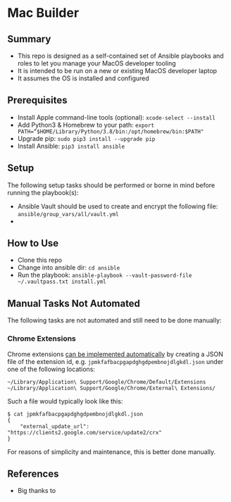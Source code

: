 # Mac Builder

## Summary

- This repo is designed as a self-contained set of Ansible playbooks and roles to let you manage your MacOS developer tooling
- It is intended to be run on a new or existing MacOS developer laptop
- It assumes the OS is installed and configured

## Prerequisites

- Install Apple command-line tools (optional): `xcode-select --install`
- Add Python3 & Homebrew to your path: `export PATH=“$HOME/Library/Python/3.8/bin:/opt/homebrew/bin:$PATH"`
- Upgrade pip: `sudo pip3 install --upgrade pip`
- Install Ansible: `pip3 install ansible`

## Setup

The following setup tasks should be performed or borne in mind before running the playbook(s):

- Ansible Vault should be used to create and encrypt the following file: `ansible/group_vars/all/vault.yml`
- 

## How to Use

- Clone this repo
- Change into ansible dir: `cd ansible`
- Run the playbook: `ansible-playbook --vault-password-file ~/.vaultpass.txt install.yml`

## Manual Tasks Not Automated

The following tasks are not automated and still need to be done manually:

### Chrome Extensions

Chrome extensions [can be implemented automatically](https://developer.chrome.com/docs/extensions/mv3/external_extensions/) by creating a JSON file of the extension id, e.g. `jpmkfafbacpgapdghgdpembnojdlgkdl.json` under one of the following locations:

```
~/Library/Application\ Support/Google/Chrome/Default/Extensions
~/Library/Application\ Support/Google/Chrome/External\ Extensions/
```

Such a file would typically look like this:

```
$ cat jpmkfafbacpgapdghgdpembnojdlgkdl.json
{
    "external_update_url": "https://clients2.google.com/service/update2/crx"
}
```

For reasons of simplicity and maintenance, this is better done manually.

## References

- Big thanks to 